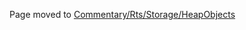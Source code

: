 Page moved to [Commentary/Rts/Storage/HeapObjects](/trac/ghc/wiki/Commentary/Rts/Storage/HeapObjects)